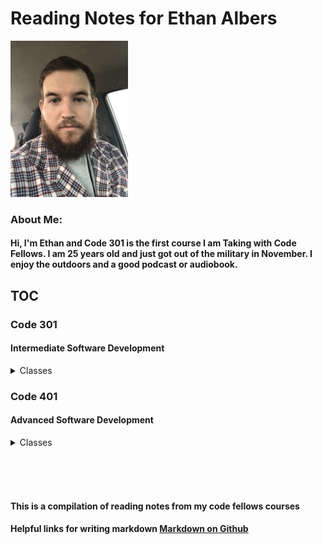 # Reading Notes for Ethan Albers

<img src="Headshot.jpeg" height=250px>

### About Me:

#### Hi, I'm Ethan and Code 301 is the first course I am Taking with Code Fellows. I am 25 years old and just got out of the military in November. I enjoy the outdoors and a good podcast or audiobook.

## TOC

### Code 301

#### Intermediate Software Development

<details close><summary>Classes</summary>

<a href="https://github.com/ekalbers/reading-notes/blob/main/301/class01.md">Class 01 - Intro to React and Components</a>
<br>
<a href="https://github.com/ekalbers/reading-notes/blob/main/301/class02.md">Class 02 - State and Props</a>
<br>
<a href="https://github.com/ekalbers/reading-notes/blob/main/301/class03.md">Class 03 - Passing Functions as Props</a>
<br>
<a href="https://github.com/ekalbers/reading-notes/blob/main/301/class04.md">Class 04 - React and Forms</a>
<br>
<a href="https://github.com/ekalbers/reading-notes/blob/main/301/class05.md">Class 05 - Putting it all together</a>
<br>
<a href="https://github.com/ekalbers/reading-notes/blob/main/301/class06.md">Class 06 - NODE.JS</a>
<br>
<a href="https://github.com/ekalbers/reading-notes/blob/main/301/class07.md">Class 07</a>
<br>
<a href="https://github.com/ekalbers/reading-notes/blob/main/301/class08.md">Class 08</a>
<br>
<a href="https://github.com/ekalbers/reading-notes/blob/main/301/class09.md">Class 09</a>
<br>
<a href="https://github.com/ekalbers/reading-notes/blob/main/301/class10.md">Class 10 - In memory storage</a>
<br>
<a href="https://github.com/ekalbers/reading-notes/blob/main/301/class11.md">Class 11 - 
MongoDB and Mongoose</a>
<br>
<a href="https://github.com/ekalbers/reading-notes/blob/main/301/class12.md">Class 12</a>
<br>
<a href="https://github.com/ekalbers/reading-notes/blob/main/301/class13.md">Class 13</a>
<br>
<a href="https://github.com/ekalbers/reading-notes/blob/main/301/class014.md">Class 14</a>
<br>
<a href="https://github.com/ekalbers/reading-notes/blob/main/301/class15.md">Class 15</a>
<br>

</details>

### Code 401

#### Advanced Software Development

<details close><summary>Classes</summary>

</details>

<br><br><br>

#### This is a compilation of reading notes from my code fellows courses

#### Helpful links for writing markdown [Markdown on Github](https://docs.github.com/en/get-started/writing-on-github/getting-started-with-writing-and-formatting-on-github/basic-writing-and-formatting-syntax)
